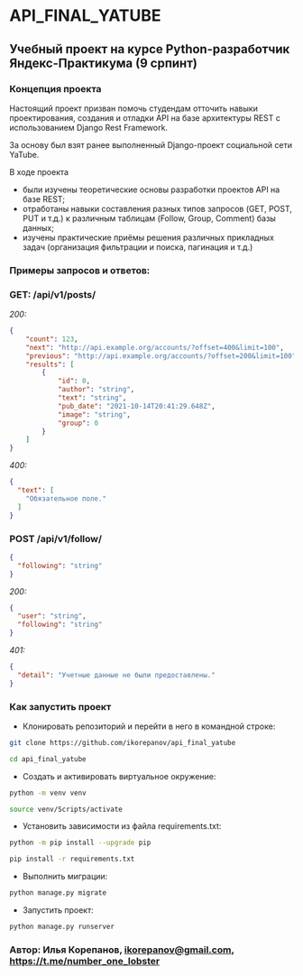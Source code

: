 # API_FINAL_YATUBE
## Учебный проект на курсе Python-разработчик Яндекс-Практикума (9 српинт)

### Концепция проекта ###
Настоящий проект призван помочь студендам отточить навыки проектирования, создания и отладки API на базе архитектуры REST с использованием Django Rest Framework.

За основу был взят ранее выполненный Django-проект социальной сети YaTube.

В ходе проекта 
* были изучены теоретические основы разработки проектов API на базе REST;
* отработаны навыки составления разных типов запросов (GET, POST, PUT и т.д.) к различным таблицам (Follow, Group, Comment) базы данных;
* изучены практические приёмы решения различных прикладных задач (организация фильтрации и поиска, пагинация и т.д.)

### Примеры запросов и ответов: ###
### GET: /api/v1/posts/ ###
*200:* 
```JSON
{
    "count": 123,
    "next": "http://api.example.org/accounts/?offset=400&limit=100",
    "previous": "http://api.example.org/accounts/?offset=200&limit=100",
    "results": [
        {
            "id": 0,
            "author": "string",
            "text": "string",
            "pub_date": "2021-10-14T20:41:29.648Z",
            "image": "string",
            "group": 0
        }
    ]
}
```
*400:* 
```JSON
{
  "text": [
    "Обязательное поле."
  ]
}
```
### POST /api/v1/follow/ ###
```JSON
{
  "following": "string"
}
```
*200:*
```JSON
{
  "user": "string",
  "following": "string"
}
```
*401:*
```JSON
{
  "detail": "Учетные данные не были предоставлены."
}
```

### Как запустить проект ###
* Клонировать репозиторий и перейти в него в командной строке: 
```bash
git clone https://github.com/ikorepanov/api_final_yatube
```
```bash
cd api_final_yatube
```
* Cоздать и активировать виртуальное окружение: 
```bash
python -m venv venv
```
```bash
source venv/Scripts/activate
```
* Установить зависимости из файла requirements.txt:

```bash
python -m pip install --upgrade pip 
```
```bash
pip install -r requirements.txt 
```
* Выполнить миграции:
```bash
python manage.py migrate 
```
* Запустить проект:
```bash
python manage.py runserver
```

### Автор: Илья Корепанов, ikorepanov@gmail.com, https://t.me/number_one_lobster